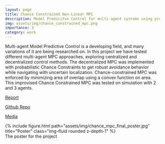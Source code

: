 ```yaml
---
layout: page
title: Chance Constrained Non-Linear MPC
description: Model Predicitve Control for multi-agent systems using probablistic constraints. 
img: assets/img/chance_constrained_mpc.png
importance: 3
category: work
---
```


Multi-agent Model Predictive Control is a developing field, and many variations of it are being researched on. In this project we have tested different multi-agent MPC approaches, exploring centralized and decentralized control methods. The decentralized MPC was implemented with probabilistic Chance Constraints to get robust avoidance behavior while navigating with uncertain localization. Chance-constrained MPC was enforced by minimizing area of overlap using a convex function on area. This improvised Chance Constrained MPC was tested on simulation with 2 and 3 agents.

<a href="https://drive.google.com/file/d/1m9zmTFQniYrAPJRiMssyLQJa_hi_x13q/view?usp=sharing">Report</a>

<a href="https://github.com/Aadith-Kumar/MEAM-517-Project/tree/master">Github Repo</a>

<a href="https://drive.google.com/drive/folders/1IphhiGbgVlrLbb6JlH6qwuUXd3AbcMIj?usp=sharing">Media</a>


<div class="row">
    <div class="col-sm mt-3 mt-md-0">
        {% include figure.html path="assets/img/chance_mpc_final_poster.jpg" title="Poster" class="img-fluid rounded z-depth-1" %}
    </div>
</div>
<div class="caption">
    The poster for the project
</div>